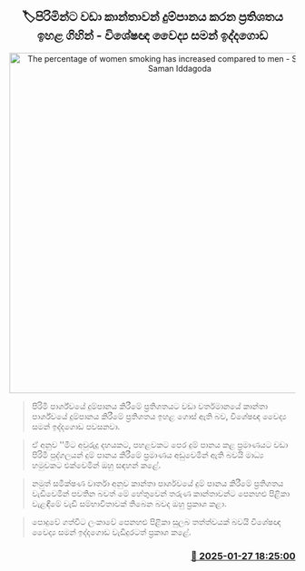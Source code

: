 <p align='center'><b><h2 align='center' title='The percentage of women smoking has increased compared to men - Specialist Dr. Saman Iddagoda'>🏷පිරිමින්ට වඩා කාන්තාවන් දුම්පානය කරන ප්‍රතිශතය ඉහළ ගිහින් - විශේෂඥ වෛද්‍ය සමන් ඉද්දගොඩ</h2></b></p>
<p align='center'><img src='https://helakuru.sgp1.cdn.digitaloceanspaces.com/esana/images/lib/cigarette.jpg' width='600' alt='The percentage of women smoking has increased compared to men - Specialist Dr. Saman Iddagoda'></p>

> පිරිමි පාර්ශ්වයේ දුම්පානය කිරීමේ ප්‍රතිශතයට වඩා වර්තමානයේ කාන්තා පාර්ශ්වයේ දුම්පානය කිරීමේ ප්‍රතිශතය ඉහළ ගොස් ඇති බව, විශේෂඥ වෛද්‍ය සමන් ඉද්දගොඩ පවසනවා.

> ඒ අනුව ''මීට අවුරුදු දහයකට, පහළවකට පෙර දුම් පානය ක​ළ ප්‍රමාණයට වඩා පිරිමි පුද්ගලයන් දුම් පානය කිරීමේ ප්‍රමාණය අඩුවෙමින් ඇති බවයි මාධ්‍ය හමුවකට එක්වෙමින් ඔහු සඳහන් කළේ.

> නමුත් සමීක්ෂණ වාර්තා අනුව කාන්තා පාර්ශවයේ දුම් පානය කිරීමේ ප්‍රතිශතය වැඩිවෙමින් පවතින බවත් මේ හේතුවෙන් තරුණ කාන්තාවන්​ට පෙනහළු පිළිකා වැළඳීමේ වැඩි සම්භාවිතාවක් තිබෙන බවද ඔහු ප්‍රකාශ කළා.

> පොදුවේ ගත්විට ලංකාවේ පෙනහළු පිළිකා සුලබ තත්ත්වයක් බවයි විශේෂඥ වෛද්‍ය සමන් ඉද්දගොඩ වැඩිදුරටත් ප්‍රකාශ කළේ. 



<h3 align='right'><a href='https://www.helakuru.lk/esana/p/106934/'>📅 2025-01-27 18:25:00</a></h3>
